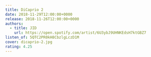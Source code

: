 ```yaml
---
title: DiCaprio 2
date: 2018-11-29T12:00:00+0000
release: 2018-11-26T12:00:00+0000
authors:
  - title: JID
    url: https://open.spotify.com/artist/6U3ybJ9UHNKEdsH7ktGBZ7
listen_of: 5QTC2PR0kH8CbzlgLczD1M
cover: dicaprio-2.jpg
rating: 4.25
---
```

